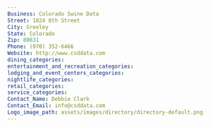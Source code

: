 ```yaml
---
Business: Colorado Swine Data
Street: 1024 8th Street
City: Greeley
State: Colorado
Zip: 80631
Phone: (970) 352-6466
Website: http://www.csddata.com
dining_categories: 
entertainment_and_recreation_categories: 
lodging_and_event_centers_categories: 
nightlife_categories: 
retail_categories: 
service_categories: 
Contact_Name: Debbie Clark
Contact_Email: info@csddata.com
Logo_image_path: assets/images/directory/directory-default.png
---
```

